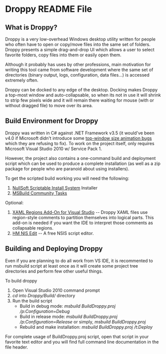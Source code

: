 Droppy README File
==================

What is Droppy?
---------------
Droppy is a very low-overhead Windows desktop utility written for people who often have to open or copy/move files into the same set of folders. Droppy presents a simple drag-and-drop UI which allows a user to select favorite folders, copy files into them or easily open them.

Although it probably has uses by other professions, main motivation for writing this tool came from software development where the same set of directories (binary output, logs, configuration, data files...) is accessed extremely often.

Droppy can be docked to any edge of the desktop.  Docking makes Droppy a top-most window and auto-collapsable, so when its not in use it will shrink to strip few pixels wide and it will remain there waiting for mouse (with or without dragged file) to move over its area. 


Build Environment for Droppy
----------------------------
Droppy was written in C# against .NET Framework v3.5 (it would've been v4.0 if Microsoft didn't introduce some [top-window size animation bugs][1] which they are refusing to fix). To work on the project itself, only requires Microsoft Visual Studio 2010 w/ Service Pack 1.

However, the project also contains a one-command build and deployment script which can be used to produce a complete installation (as well as a zip package for people who are paranoid about using installers).

To get the scripted build working you will need the following:
1. [NullSoft Scriptable Install System][2] Installer
2. [MSBuild Community Tasks][3]

Optional:
1. [XAML Regions Add-On for Visual Studio][4] -- Droppy XAML files use region-style comments to partition themselves into logical parts. This add-on is needed if you want the IDE to interpret those comments as collapsable regions.
2. [HM NIS Edit][5] -- A free NSIS script editor.


Building and Deploying Droppy
-----------------------------
Even if you are planning to do all work from VS IDE, it is recommented to run msbuild script at least once as it will create some project tree directories and perform few other useful things.

To build droppy
1. Open Visual Studio 2010 command prompt
2. *cd* into *Droppy/Build/* directory
3. Run the build script
    * Build in debug mode: *msbuild BuildDroppy.proj /p:Configuration=Debug*
	* Build in release mode: *msbuild BuildDroppy.proj /p:Configuration=Release* or simply, *msbuild BuildDroppy.proj*
	* Rebuild and make installation: *msbuild BuildDroppy.proj /t:Deploy*
	
For complete usage of BuildDroppy.proj script, open that script in your favorite text editor and you will find full command line documentation in the file header.



[1]: http://connect.microsoft.com/VisualStudio/feedback/details/715415/window-width-height-animation-in-wpf-got-broken-on-net-framework-4-0
[2]: http://nsis.sourceforge.net/Download
[3]: http://msbuildtasks.tigris.org/
[4]: http://visualstudiogallery.msdn.microsoft.com/3c534623-bb05-417f-afc0-c9e26bf0e177
[5]: http://hmne.sourceforge.net/